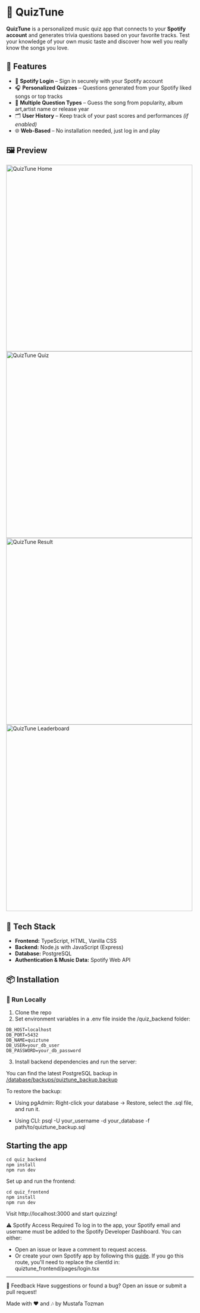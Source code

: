 # 🎵 QuizTune

**QuizTune** is a personalized music quiz app that connects to your **Spotify account** and generates trivia questions based on your favorite tracks. Test your knowledge of your own music taste and discover how well you really know the songs you love.

## 🚀 Features

- 🔐 **Spotify Login** – Sign in securely with your Spotify account  
- 🎧 **Personalized Quizzes** – Questions generated from your Spotify liked songs or top tracks  
- 🧠 **Multiple Question Types** – Guess the song from popularity, album art,artist name or release year  
- 🗂️ **User History** – Keep track of your past scores and performances *(if enabled)*  
- 🌐 **Web-Based** – No installation needed, just log in and play

## 🖼️ Preview


<img src="https://imgur.com/W6tGLKV.png" alt="QuizTune Home" width="500"/>	<img src="https://imgur.com/Do6fGc4.png" alt="QuizTune Quiz" width="500"/>
<img src="https://imgur.com/p6YTabC.png" alt="QuizTune Result" width="500"/>	<img src="https://imgur.com/KOMrHuD.png" alt="QuizTune Leaderboard" width="500"/>




## 🔧 Tech Stack

- **Frontend:** TypeScript, HTML, Vanilla CSS  
- **Backend:** Node.js with JavaScript (Express)  
- **Database:** PostgreSQL  
- **Authentication & Music Data:** Spotify Web API

## 📦 Installation

### 🔹 Run Locally
1. Clone the repo
2. Set environment variables in a .env file inside the /quiz_backend folder:
```
DB_HOST=localhost
DB_PORT=5432
DB_NAME=quiztune
DB_USER=your_db_user
DB_PASSWORD=your_db_password
```
3. Install backend dependencies and run the server:

You can find the latest PostgreSQL backup in [/database/backups/quiztune_backup.backup](/backups/quiztune_backup.backup)

To restore the backup:

- Using pgAdmin: Right-click your database → Restore, select the .sql file, and run it.

- Using CLI:
psql -U your_username -d your_database -f path/to/quiztune_backup.sql

## Starting the app

```
cd quiz_backend
npm install
npm run dev
```
Set up and run the frontend:

```
cd quiz_frontend
npm install
npm run dev
```
Visit http://localhost:3000 and start quizzing!

⚠️ Spotify Access Required
   To log in to the app, your Spotify email and username must be added to the Spotify Developer Dashboard.
   You can either:

- Open an issue or leave a comment to request access.
- Or create your own Spotify app by following this [guide](https://developer.spotify.com/documentation/web-api/concepts/apps).
If you go this route, you'll need to replace the clientId in:
quiztune_frontend/pages/login.tsx

---

💬 Feedback
Have suggestions or found a bug? Open an issue or submit a pull request!

Made with ❤️ and 🎶 by Mustafa Tozman
